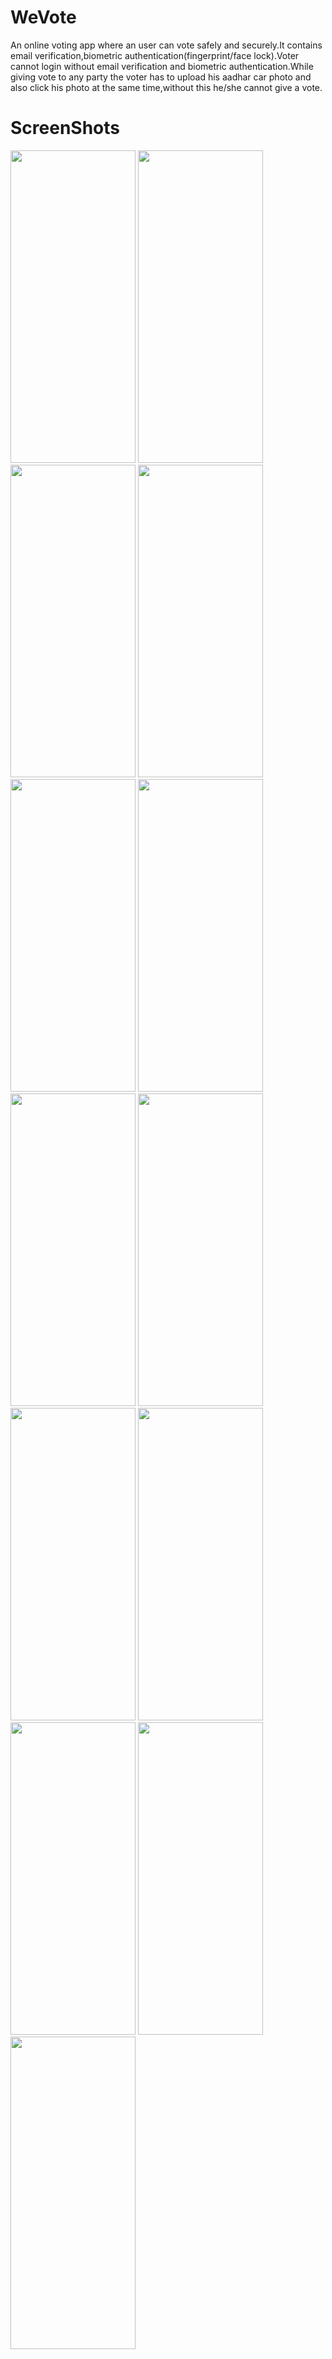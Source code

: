 # WeVote
An online voting app where an user can vote safely and securely.It contains email verification,biometric authentication(fingerprint/face lock).Voter cannot login without email verification and biometric authentication.While giving vote to any party the voter has to upload his aadhar car photo and also click his photo at the same time,without this he/she cannot give a vote.
# ScreenShots
<img src="https://github.com/Anuj1510/ShopNow/assets/110629170/4170d7c8-5732-46b1-af83-7fb2de10462c" width="200" height="500">
<img src="https://github.com/Anuj1510/ShopNow/assets/110629170/a014a3c0-5ada-4c88-9617-247ff7f09f7b" width="200" height="500">
<img src="https://github.com/Anuj1510/ShopNow/assets/110629170/c310329b-c9d1-4065-abd8-d90e88418c15" width="200" height="500">
<img src="https://github.com/Anuj1510/ShopNow/assets/110629170/861f632a-54eb-4403-94f3-e58673c60469" width="200" height="500">
<img src="https://github.com/Anuj1510/ShopNow/assets/110629170/053441dc-f396-4962-a7d9-00d0a8e5762c" width="200" height="500">
<img src="https://github.com/Anuj1510/ShopNow/assets/110629170/b608d870-85af-4fb4-a1d1-dec56564bb82" width="200" height="500">
<img src="https://github.com/Anuj1510/ShopNow/assets/110629170/814992af-ce1d-48d2-8ea7-04191ba0580a" width="200" height="500">
<img src="https://github.com/Anuj1510/ShopNow/assets/110629170/923cb93c-3171-4e58-b21c-1fe90e162e3f" width="200" height="500">
<img src="https://github.com/Anuj1510/ShopNow/assets/110629170/6846ee6d-9bdc-4c99-9af5-42e56717ec23" width="200" height="500">
<img src="https://github.com/Anuj1510/ShopNow/assets/110629170/9f065c8c-ef6e-4f70-8475-ae60fae6cbad" width="200" height="500">
<img src="https://github.com/Anuj1510/ShopNow/assets/110629170/30f0da5d-7154-42ba-9434-44f185a44978" width="200" height="500">
<img src="https://github.com/Anuj1510/ShopNow/assets/110629170/6d7b414b-9801-43ad-a29f-a4dada479525" width="200" height="500">
<img src="https://github.com/Anuj1510/ShopNow/assets/110629170/e4cd4be8-12c8-4e29-bd51-542d55b89cd5" width="200" height="500">
